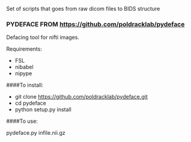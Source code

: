 
Set of scripts that goes from raw dicom files to BIDS structure





### PYDEFACE FROM https://github.com/poldracklab/pydeface #####

Defacing tool for nifti images.  

Requirements:
- FSL
- nibabel
- nipype

####To install:

* git clone https://github.com/poldracklab/pydeface.git
* cd pydeface
* python setup.py install

####To use:

pydeface.py infile.nii.gz
